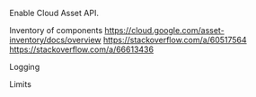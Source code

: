 
Enable Cloud Asset API.


Inventory of components
https://cloud.google.com/asset-inventory/docs/overview
https://stackoverflow.com/a/60517564
https://stackoverflow.com/a/66613436

Logging

Limits